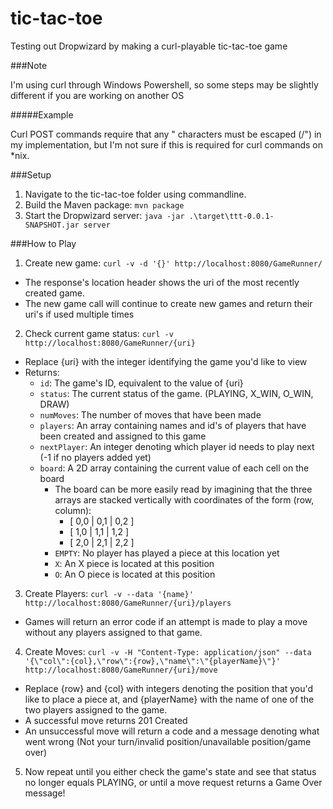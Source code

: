 # tic-tac-toe
Testing out Dropwizard by making a curl-playable tic-tac-toe game

###Note

I'm using curl through Windows Powershell, so some steps may be slightly different if you are working on another OS

#####Example

Curl POST commands require that any " characters must be escaped (/") in my implementation, but I'm not sure if this is required for curl commands on *nix.

###Setup

1.  Navigate to the tic-tac-toe folder using commandline.
2.  Build the Maven package: ```mvn package```
3.  Start the Dropwizard server: ```java -jar .\target\ttt-0.0.1-SNAPSHOT.jar server```

###How to Play
1. Create new game: ```curl -v -d '{}' http://localhost:8080/GameRunner/```
  * The response's location header shows the uri of the most recently created game.
  * The new game call will continue to create new games and return their uri's if used multiple times
2. Check current game status: ```curl -v http://localhost:8080/GameRunner/{uri}```
  * Replace {uri} with the integer identifying the game you'd like to view
  * Returns:
    * ```id```: The game's ID, equivalent to the value of {uri}
    * ```status```: The current status of the game. (PLAYING, X_WIN, O_WIN, DRAW)
    * ```numMoves```: The number of moves that have been made
    * ```players```: An array containing names and id's of players that have been created and assigned to this game
    * ```nextPlayer```: An integer denoting which player id needs to play next (-1 if no players added yet)
    * ```board```: A 2D array containing the current value of each cell on the board
      * The board can be more easily read by imagining that the three arrays are stacked vertically with coordinates of the form (row, column):
        * [ 0,0 | 0,1 | 0,2 ]
        * [ 1,0 | 1,1 | 1,2 ]
        * [ 2,0 | 2,1 | 2,2 ]
      * ```EMPTY```: No player has played a piece at this location yet
      * ```X```: An X piece is located at this position
      * ```O```: An O piece is located at this position
3. Create Players: ```curl -v --data '{name}' http://localhost:8080/GameRunner/{uri}/players```
  * Games will return an error code if an attempt is made to play a move without any players assigned to that game.
4. Create Moves: ```curl -v -H "Content-Type: application/json" --data '{\"col\":{col},\"row\":{row},\"name\":\"{playerName}\"}' http://localhost:8080/GameRunner/{uri}/move```
  * Replace {row} and {col} with integers denoting the position that you'd like to place a piece at, and {playerName} with the name of one of the two players assigned to the game.
  * A successful move returns 201 Created
  * An unsuccessful move will return a code and a message denoting what went wrong (Not your turn/invalid position/unavailable position/game over)
5. Now repeat until you either check the game's state and see that status no longer equals PLAYING, or until a move request returns a Game Over message!
